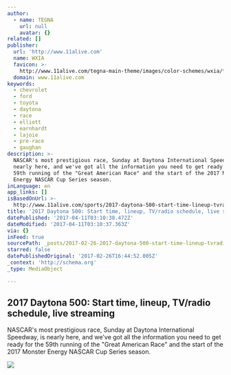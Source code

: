 ```yaml
---
author:
  - name: TEGNA
    url: null
    avatar: {}
related: []
publisher:
  url: 'http://www.11alive.com'
  name: WXIA
  favicon: >-
    http://www.11alive.com/tegna-main-theme/images/color-schemes/wxia/favicon.png?minifierType=js&languageId=en_US&b=6110&t=1487962218000
  domain: www.11alive.com
keywords:
  - chevrolet
  - ford
  - toyota
  - daytona
  - race
  - elliott
  - earnhardt
  - lajoie
  - pre-race
  - gaughan
description: >-
  NASCAR's most prestigious race, Sunday at Daytona International Speedway, is
  nearly here, and we've got all the information you need to get ready for the
  59th running of the "Great American Race" and the start of the 2017 Monster
  Energy NASCAR Cup Series season.
inLanguage: en
app_links: []
isBasedOnUrl: >-
  http://www.11alive.com/sports/2017-daytona-500-start-time-lineup-tvradio-schedule-live-streaming/414739303
title: '2017 Daytona 500: Start time, lineup, TV/radio schedule, live streaming'
datePublished: '2017-04-11T03:10:38.472Z'
dateModified: '2017-04-11T03:10:37.363Z'
via: {}
inFeed: true
sourcePath: _posts/2017-02-26-2017-daytona-500-start-time-lineup-tvradio-schedule-liv.md
starred: false
datePublishedOriginal: '2017-02-26T16:44:52.005Z'
_context: 'http://schema.org'
_type: MediaObject

---
```

<article style=""><h1>2017 Daytona 500: Start time, lineup, TV/radio schedule, live streaming</h1><p>NASCAR's most prestigious race, Sunday at Daytona International Speedway, is nearly here, and we've got all the information you need to get ready for the 59th running of the "Great American Race" and the start of the 2017 Monster Energy NASCAR Cup Series season.</p><img src="http://content.11alive.com/photo/2017/02/21/GettyImages-642963934_1487736294590_8589787_ver1.0.jpg" /></article>